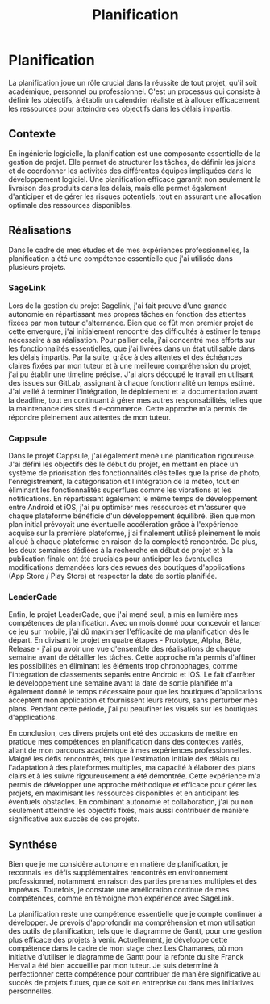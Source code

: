 ﻿---
layout: post
title:  "Planification"
tags: confirmé
img: "/assets/images/skills/planning.webp"
---

# Planification

<!-- BEGIN_EXCERPT -->
La planification joue un rôle crucial dans la réussite de tout projet, qu'il soit académique, personnel ou professionnel. C'est un processus qui consiste à définir les objectifs, à établir un calendrier réaliste et à allouer efficacement les ressources pour atteindre ces objectifs dans les délais impartis.
<!-- END_EXCERPT -->

## Contexte

En ingénierie logicielle, la planification est une composante essentielle de la gestion de projet. Elle permet de structurer les tâches, de définir les jalons et de coordonner les activités des différentes équipes impliquées dans le développement logiciel. Une planification efficace garantit non seulement la livraison des produits dans les délais, mais elle permet également d'anticiper et de gérer les risques potentiels, tout en assurant une allocation optimale des ressources disponibles.

## Réalisations

Dans le cadre de mes études et de mes expériences professionnelles, la planification a été une compétence essentielle que j'ai utilisée dans plusieurs projets.

### SageLink
Lors de la gestion du projet Sagelink, j'ai fait preuve d'une grande autonomie en répartissant mes propres tâches en fonction des attentes fixées par mon tuteur d'alternance. Bien que ce fût mon premier projet de cette envergure, j'ai initialement rencontré des difficultés à estimer le temps nécessaire à sa réalisation. Pour pallier cela, j'ai concentré mes efforts sur les fonctionnalités essentielles, que j'ai livrées dans un état utilisable dans les délais impartis. Par la suite, grâce à des attentes et des échéances claires fixées par mon tuteur et à une meilleure compréhension du projet, j'ai pu établir une timeline précise. J'ai alors découpé le travail en utilisant des issues sur GitLab, assignant à chaque fonctionnalité un temps estimé. J'ai veillé à terminer l'intégration, le déploiement et la documentation avant la deadline, tout en continuant à gérer mes autres responsabilités, telles que la maintenance des sites d'e-commerce. Cette approche m'a permis de répondre pleinement aux attentes de mon tuteur.

### Cappsule
Dans le projet Cappsule, j'ai également mené une planification rigoureuse. J'ai défini les objectifs dès le début du projet, en mettant en place un système de priorisation des fonctionnalités clés telles que la prise de photo, l'enregistrement, la catégorisation et l'intégration de la météo, tout en éliminant les fonctionnalités superflues comme les vibrations et les notifications. En répartissant également le même temps de développement entre Android et iOS, j'ai pu optimiser mes ressources et m'assurer que chaque plateforme bénéficie d'un développement équilibré. Bien que mon plan initial prévoyait une éventuelle accélération grâce à l'expérience acquise sur la première plateforme, j'ai finalement utilisé pleinement le mois alloué à chaque plateforme en raison de la complexité rencontrée. De plus, les deux semaines dédiées à la recherche en début de projet et à la publication finale ont été cruciales pour anticiper les éventuelles modifications demandées lors des revues des boutiques d'applications (App Store / Play Store) et respecter la date de sortie planifiée.

### LeaderCade
Enfin, le projet LeaderCade, que j'ai mené seul, a mis en lumière mes compétences de planification. Avec un mois donné pour concevoir et lancer ce jeu sur mobile, j'ai dû maximiser l'efficacité de ma planification dès le départ. En divisant le projet en quatre étapes - Prototype, Alpha, Bêta, Release - j'ai pu avoir une vue d'ensemble des réalisations de chaque semaine avant de détailler les tâches. Cette approche m'a permis d'affiner les possibilités en éliminant les éléments trop chronophages, comme l'intégration de classements séparés entre Android et iOS. Le fait d'arrêter le développement une semaine avant la date de sortie planifiée m'a également donné le temps nécessaire pour que les boutiques d'applications acceptent mon application et fournissent leurs retours, sans perturber mes plans. Pendant cette période, j'ai pu peaufiner les visuels sur les boutiques d'applications.

En conclusion, ces divers projets ont été des occasions de mettre en pratique mes compétences en planification dans des contextes variés, allant de mon parcours académique à mes expériences professionnelles. Malgré les défis rencontrés, tels que l'estimation initiale des délais ou l'adaptation à des plateformes multiples, ma capacité à élaborer des plans clairs et à les suivre rigoureusement a été démontrée. Cette expérience m'a permis de développer une approche méthodique et efficace pour gérer les projets, en maximisant les ressources disponibles et en anticipant les éventuels obstacles. En combinant autonomie et collaboration, j'ai pu non seulement atteindre les objectifs fixés, mais aussi contribuer de manière significative aux succès de ces projets.

## Synthése 

Bien que je me considère autonome en matière de planification, je reconnais les défis supplémentaires rencontrés en environnement professionnel, notamment en raison des parties prenantes multiples et des imprévus. Toutefois, je constate une amélioration continue de mes compétences, comme en témoigne mon expérience avec SageLink.

La planification reste une compétence essentielle que je compte continuer à développer. Je prévois d'approfondir ma compréhension et mon utilisation des outils de planification, tels que le diagramme de Gantt, pour une gestion plus efficace des projets à venir. Actuellement, je développe cette compétence dans le cadre de mon stage chez Les Chamanes, où mon initiative d'utiliser le diagramme de Gantt pour la refonte du site Franck Herval a été bien accueillie par mon tuteur. Je suis déterminé à perfectionner cette compétence pour contribuer de manière significative au succès de projets futurs, que ce soit en entreprise ou dans mes initiatives personnelles.